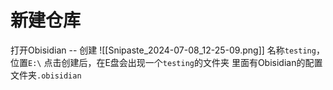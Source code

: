 # 新建仓库
打开Obisidian -- 创建
![[Snipaste_2024-07-08_12-25-09.png]]
名称`testing`，位置`E:\`
点击创建后，在E盘会出现一个`testing`的文件夹
里面有Obisidian的配置文件夹`.obisidian`